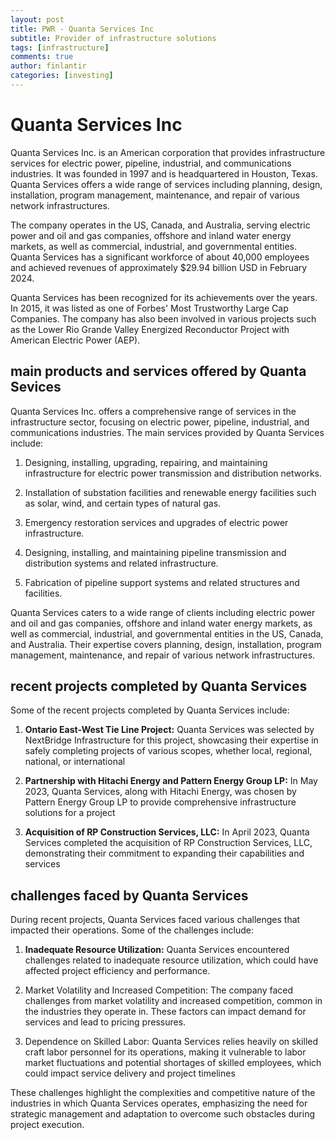 ```yaml
---
layout: post
title: PWR - Quanta Services Inc
subtitle: Provider of infrastructure solutions
tags: [infrastructure]
comments: true
author: finlantir
categories: [investing]
---
```



# Quanta Services Inc
Quanta Services Inc. is an American corporation that provides infrastructure services for electric power, pipeline, industrial, and communications industries. It was founded in 1997 and is headquartered in Houston, Texas. Quanta Services offers a wide range of services including planning, design, installation, program management, maintenance, and repair of various network infrastructures.

The company operates in the US, Canada, and Australia, serving electric power and oil and gas companies, offshore and inland water energy markets, as well as commercial, industrial, and governmental entities. Quanta Services has a significant workforce of about 40,000 employees and achieved revenues of approximately $29.94 billion USD in February 2024.

Quanta Services has been recognized for its achievements over the years. In 2015, it was listed as one of Forbes' Most Trustworthy Large Cap Companies. The company has also been involved in various projects such as the Lower Rio Grande Valley Energized Reconductor Project with American Electric Power (AEP).


## main products and services offered by Quanta Sevices
Quanta Services Inc. offers a comprehensive range of services in the infrastructure sector, focusing on electric power, pipeline, industrial, and communications industries. The main services provided by Quanta Services include:

1. Designing, installing, upgrading, repairing, and maintaining infrastructure for electric power transmission and distribution networks.

2. Installation of substation facilities and renewable energy facilities such as solar, wind, and certain types of natural gas.

3. Emergency restoration services and upgrades of electric power infrastructure.

4. Designing, installing, and maintaining pipeline transmission and distribution systems and related infrastructure.

5. Fabrication of pipeline support systems and related structures and facilities.

Quanta Services caters to a wide range of clients including electric power and oil and gas companies, offshore and inland water energy markets, as well as commercial, industrial, and governmental entities in the US, Canada, and Australia. Their expertise covers planning, design, installation, program management, maintenance, and repair of various network infrastructures.


## recent projects completed by Quanta Services
Some of the recent projects completed by Quanta Services include:

1. **Ontario East-West Tie Line Project:** Quanta Services was selected by NextBridge Infrastructure for this project, showcasing their expertise in safely completing projects of various scopes, whether local, regional, national, or international

2. **Partnership with Hitachi Energy and Pattern Energy Group LP:** In May 2023, Quanta Services, along with Hitachi Energy, was chosen by Pattern Energy Group LP to provide comprehensive infrastructure solutions for a project

3. **Acquisition of RP Construction Services, LLC:** In April 2023, Quanta Services completed the acquisition of RP Construction Services, LLC, demonstrating their commitment to expanding their capabilities and services

## challenges faced by Quanta Services
During recent projects, Quanta Services faced various challenges that impacted their operations. Some of the challenges include:

1. **Inadequate Resource Utilization:** Quanta Services encountered challenges related to inadequate resource utilization, which could have affected project efficiency and performance.

2. Market Volatility and Increased Competition: The company faced challenges from market volatility and increased competition, common in the industries they operate in. These factors can impact demand for services and lead to pricing pressures.

3. Dependence on Skilled Labor: Quanta Services relies heavily on skilled craft labor personnel for its operations, making it vulnerable to labor market fluctuations and potential shortages of skilled employees, which could impact service delivery and project timelines

These challenges highlight the complexities and competitive nature of the industries in which Quanta Services operates, emphasizing the need for strategic management and adaptation to overcome such obstacles during project execution.